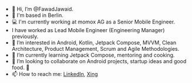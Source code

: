 - 👋 Hi, I’m @FawadJawaid. 
- :round_pushpin: I'm based in Berlin.
- :computer: I'm currently working at momox AG as a Senior Mobile Engineer.
- I have worked as Lead Mobile Engineer (Engineering Manager) previously.
- 👀 I’m interested in Android, Kotlin, Jetpack Compose, MVVM, Clean Architecture, Product Management, Scrum and Agile Methodologies.
- 🌱 I’m currently learning Jetpack Compose, mentoring and cooking.
- 💞️ I’m looking to collaborate on Android projects, startup ideas and good food. 🥘 
- 📫 How to reach me: [LinkedIn](linkedin.com/in/fawad-jawaid-malik-04b59895), [Xing](xing.com/profile/FawadJawaid_Malik)

<!---
FawadJawaid/FawadJawaid is a ✨ special ✨ repository because its `README.md` (this file) appears on your GitHub profile.
You can click the Preview link to take a look at your changes.
--->
